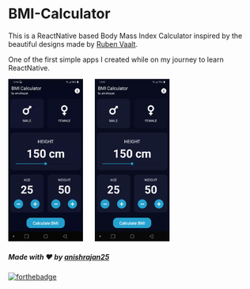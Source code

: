 # BMI-Calculator
This is a ReactNative based Body Mass Index Calculator inspired by the beautiful designs made by [Ruben Vaalt](https://dribbble.com/shots/4585382-Simple-BMI-Calculator).

One of the first simple apps I created while on my journey to learn ReactNative.

<img src="https://raw.githubusercontent.com/anishrajan25/Project-Images/master/BMI%20Calculator/Screen-Recording.gif" width="30%">&nbsp;&nbsp;&nbsp;&nbsp;&nbsp;
<img src="https://raw.githubusercontent.com/anishrajan25/Project-Images/master/BMI%20Calculator/Home.png" width="30%">&nbsp;&nbsp;&nbsp;&nbsp;&nbsp;

##### Made with ♥ by <a href="https://github.com/anishrajan25">anishrajan25</a>
#### 
[![forthebadge](https://forthebadge.com/images/badges/built-with-love.svg)](https://github.com/anishrajan25)
